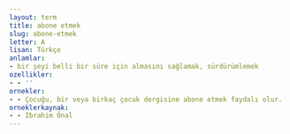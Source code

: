```yaml
---
layout: term
title: abone etmek
slug: abone-etmek
letter: A
lisan: Türkçe
anlamlar:
- bir şeyi belli bir süre için almasını sağlamak, sürdürümlemek
ozellikler:
- - ''
ornekler:
- - Çocuğu, bir veya birkaç çocuk dergisine abone etmek faydalı olur.
orneklerkaynak:
- - İbrahim Önal
---
```

